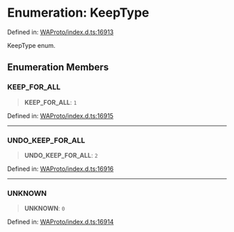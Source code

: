 # Enumeration: KeepType

Defined in: [WAProto/index.d.ts:16913](https://github.com/Fokusdotid/bail/blob/8a30cf93a8ac726f06d1ad6578695812a8253e53/WAProto/index.d.ts#L16913)

KeepType enum.

## Enumeration Members

### KEEP\_FOR\_ALL

> **KEEP\_FOR\_ALL**: `1`

Defined in: [WAProto/index.d.ts:16915](https://github.com/Fokusdotid/bail/blob/8a30cf93a8ac726f06d1ad6578695812a8253e53/WAProto/index.d.ts#L16915)

***

### UNDO\_KEEP\_FOR\_ALL

> **UNDO\_KEEP\_FOR\_ALL**: `2`

Defined in: [WAProto/index.d.ts:16916](https://github.com/Fokusdotid/bail/blob/8a30cf93a8ac726f06d1ad6578695812a8253e53/WAProto/index.d.ts#L16916)

***

### UNKNOWN

> **UNKNOWN**: `0`

Defined in: [WAProto/index.d.ts:16914](https://github.com/Fokusdotid/bail/blob/8a30cf93a8ac726f06d1ad6578695812a8253e53/WAProto/index.d.ts#L16914)
